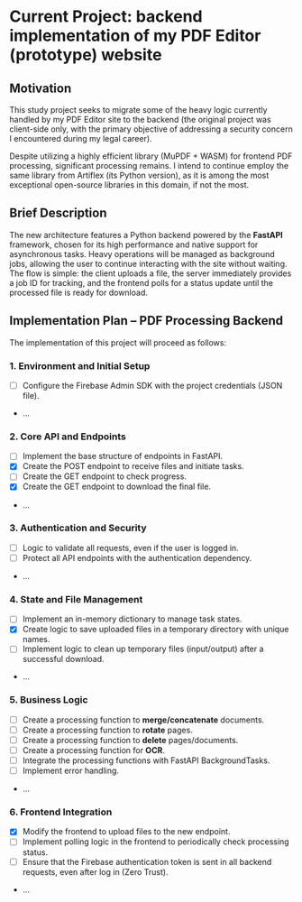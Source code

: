
# Current Project: backend implementation of my PDF Editor (prototype) website

## Motivation

This study project seeks to migrate some of the heavy logic currently handled by my PDF Editor site to the backend (the original project was client-side only, with the primary objective of addressing a security concern I encountered during my legal career).

Despite utilizing a highly efficient library (MuPDF + WASM) for frontend PDF processing, significant processing remains. I intend to continue employ the same library from Artiflex (its Python version), as it is among the most exceptional open-source libraries in this domain, if not the most.

## Brief Description
The new architecture features a Python backend powered by the **FastAPI** framework, chosen for its high performance and native support for asynchronous tasks. Heavy operations will be managed as background jobs, allowing the user to continue interacting with the site without waiting. The flow is simple: the client uploads a file, the server immediately provides a job ID for tracking, and the frontend polls for a status update until the processed file is ready for download.

## **Implementation Plan – PDF Processing Backend**

The implementation of this project will proceed as follows:

### **1. Environment and Initial Setup**
* [ ] Configure the Firebase Admin SDK with the project credentials (JSON file).
* …

### **2. Core API and Endpoints**
* [ ] Implement the base structure of endpoints in FastAPI.
* [x] Create the POST endpoint to receive files and initiate tasks.
* [ ] Create the GET endpoint to check progress.
* [x] Create the GET endpoint to download the final file.
* …

### **3. Authentication and Security**
* [ ] Logic to validate all requests, even if the user is logged in.
* [ ] Protect all API endpoints with the authentication dependency.
* …

### **4. State and File Management**
* [ ] Implement an in-memory dictionary to manage task states.
* [x] Create logic to save uploaded files in a temporary directory with unique names.
* [ ] Implement logic to clean up temporary files (input/output) after a successful download.
* …

### **5. Business Logic**
* [ ] Create a processing function to **merge/concatenate** documents.
* [ ] Create a processing function to **rotate** pages.
* [ ] Create a processing function to **delete** pages/documents.
* [ ] Create a processing function for **OCR**.
* [ ] Integrate the processing functions with FastAPI BackgroundTasks.
* [ ] Implement error handling.
* …

### **6. Frontend Integration**
* [x] Modify the frontend to upload files to the new endpoint.
* [ ] Implement polling logic in the frontend to periodically check processing status.
* [ ] Ensure that the Firebase authentication token is sent in all backend requests, even after log in (Zero Trust).
* …
